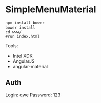 # SimpleMenuMaterial

```
npm install bower
bower install
cd www/
#run index.html
```

Tools: 
* Intel XDK
* AngularJS
* angular-material

## Auth
Login: qwe
Password: 123
